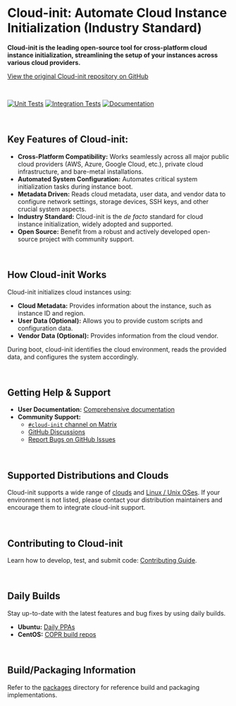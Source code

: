 # Cloud-init: Automate Cloud Instance Initialization (Industry Standard)

**Cloud-init is the leading open-source tool for cross-platform cloud instance initialization, streamlining the setup of your instances across various cloud providers.**

[View the original Cloud-init repository on GitHub](https://github.com/canonical/cloud-init)

<br>

[![Unit Tests](https://github.com/canonical/cloud-init/actions/workflows/unit.yml/badge.svg?branch=main)](https://github.com/canonical/cloud-init/actions/workflows/unit.yml)
[![Integration Tests](https://github.com/canonical/cloud-init/actions/workflows/integration.yml/badge.svg?branch=main)](https://github.com/canonical/cloud-init/actions/workflows/integration.yml)
[![Documentation](https://github.com/canonical/cloud-init/actions/workflows/check_format.yml/badge.svg?branch=main)](https://github.com/canonical/cloud-init/actions/workflows/check_format.yml)

<br>

## Key Features of Cloud-init:

*   **Cross-Platform Compatibility:** Works seamlessly across all major public cloud providers (AWS, Azure, Google Cloud, etc.), private cloud infrastructure, and bare-metal installations.
*   **Automated System Configuration:** Automates critical system initialization tasks during instance boot.
*   **Metadata Driven:** Reads cloud metadata, user data, and vendor data to configure network settings, storage devices, SSH keys, and other crucial system aspects.
*   **Industry Standard:** Cloud-init is the *de facto* standard for cloud instance initialization, widely adopted and supported.
*   **Open Source:**  Benefit from a robust and actively developed open-source project with community support.

<br>

## How Cloud-init Works

Cloud-init initializes cloud instances using:

*   **Cloud Metadata:** Provides information about the instance, such as instance ID and region.
*   **User Data (Optional):** Allows you to provide custom scripts and configuration data.
*   **Vendor Data (Optional):**  Provides information from the cloud vendor.

During boot, cloud-init identifies the cloud environment, reads the provided data, and configures the system accordingly.

<br>

## Getting Help & Support

*   **User Documentation:**  [Comprehensive documentation](https://docs.cloud-init.io/en/latest/)
*   **Community Support:**
    *   [``#cloud-init`` channel on Matrix](https://matrix.to/#/#cloud-init:ubuntu.com)
    *   [GitHub Discussions](https://github.com/canonical/cloud-init/discussions)
    *   [Report Bugs on GitHub Issues](https://github.com/canonical/cloud-init/issues)

<br>

## Supported Distributions and Clouds

Cloud-init supports a wide range of [clouds](https://docs.cloud-init.io/en/latest/reference/datasources.html#datasources_supported) and [Linux / Unix OSes](https://docs.cloud-init.io/en/latest/reference/distros.html).  If your environment is not listed, please contact your distribution maintainers and encourage them to integrate cloud-init support.

<br>

## Contributing to Cloud-init

Learn how to develop, test, and submit code: [Contributing Guide](https://docs.cloud-init.io/en/latest/development/index.html).

<br>

## Daily Builds

Stay up-to-date with the latest features and bug fixes by using daily builds.

*   **Ubuntu:** [Daily PPAs](https://code.launchpad.net/~cloud-init-dev/+archive/ubuntu/daily)
*   **CentOS:** [COPR build repos](https://copr.fedorainfracloud.org/coprs/g/cloud-init/cloud-init-dev/)

<br>

## Build/Packaging Information

Refer to the [packages](packages) directory for reference build and packaging implementations.